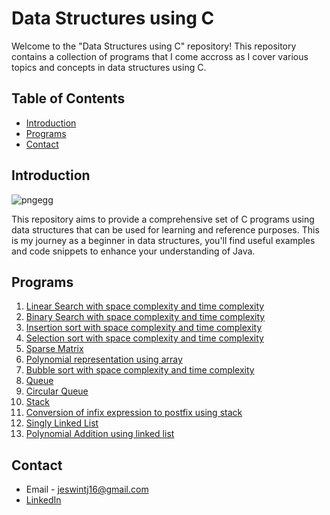 # Data Structures using C

Welcome to the "Data Structures using C" repository! This repository contains a collection of programs that I come accross as I cover various topics and concepts in data structures using C.

## Table of Contents

- [Introduction](#introduction)
- [Programs](#programs)
- [Contact](#contact)

## Introduction

![pngegg](https://github.com/user-attachments/assets/a2c6e174-db93-4dcf-ba97-04b73cd7841f)

This repository aims to provide a comprehensive set of C programs using data structures that can be used for learning and reference purposes. This is my journey as a beginner in data structures, you'll find useful examples and code snippets to enhance your understanding of Java.

## Programs

1. [Linear Search with space complexity and time complexity](linearSearch.c)
2. [Binary Search with space complexity and time complexity](binarySearch.c)
3. [Insertion sort with space complexity and time complexity](InsertionSort.c)
4. [Selection sort with space complexity and time complexity](SelectionSort.c)
5. [Sparse Matrix](SparseMatrix.c)
6. [Polynomial representation using array](poly.c)
7. [Bubble sort with space complexity and time complexity](BubbleSort.c)
8. [Queue](queue.c)
9. [Circular Queue](CircularQueue.c)
10. [Stack](Stack.c)
11. [Conversion of infix expression to postfix using stack](InfixToPostfix.c)
12. [Singly Linked List](SinglyLinkedList.c)
13. [Polynomial Addition using linked list](PolynomialAdditionLinkedList.c)

## Contact

- Email - jeswintj16@gmail.com
- [LinkedIn](https://www.linkedin.com/in/jeswin-thampichan-joseph-4ba542204/)
